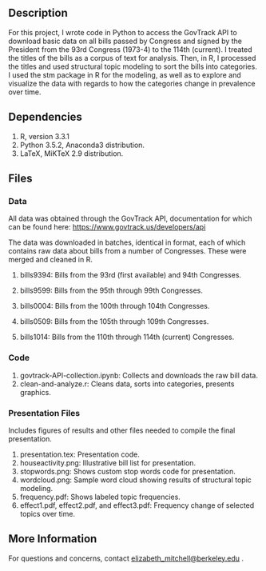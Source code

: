 
## Description

For this project, I wrote code in Python to access the GovTrack API to download basic data on all bills passed by Congress and signed by the President from the 93rd Congress (1973-4) to the 114th (current). I treated the titles of the bills as a corpus of text for analysis. Then, in R, I processed the titles and used structural topic modeling to sort the bills into categories. I used the stm package in R for the modeling, as well as to explore and visualize the data with regards to how the categories change in prevalence over time.

## Dependencies

1. R, version 3.3.1
2. Python 3.5.2, Anaconda3 distribution.
3. LaTeX, MiKTeX 2.9 distribution.


## Files

### Data

All data was obtained through the GovTrack API, documentation for which can be found here: https://www.govtrack.us/developers/api 

The data was downloaded in batches, identical in format, each of which contains raw data about bills from a number of Congresses. These were merged and cleaned in R. 

1. bills9394: Bills from the 93rd (first available) and 94th Congresses.

2. bills9599: Bills from the 95th through 99th Congresses.

3. bills0004: Bills from the 100th through 104th Congresses.

4. bills0509: Bills from the 105th through 109th Congresses.

5. bills1014: Bills from the 110th through 114th (current) Congresses.

### Code

1. govtrack-API-collection.ipynb: Collects and downloads the raw bill data.
2. clean-and-analyze.r: Cleans data, sorts into categories, presents graphics.

### Presentation Files
Includes figures of results and other files needed to compile the final presentation.

1. presentation.tex: Presentation code.
2. houseactivity.png: Illustrative bill list for presentation.
3. stopwords.png: Shows custom stop words code for presentation.
4. wordcloud.png: Sample word cloud showing results of structural topic modeling.
5. frequency.pdf: Shows labeled topic frequencies.
6. effect1.pdf, effect2.pdf, and effect3.pdf: Frequency change of selected topics over time.

## More Information

For questions and concerns, contact elizabeth_mitchell@berkeley.edu .
